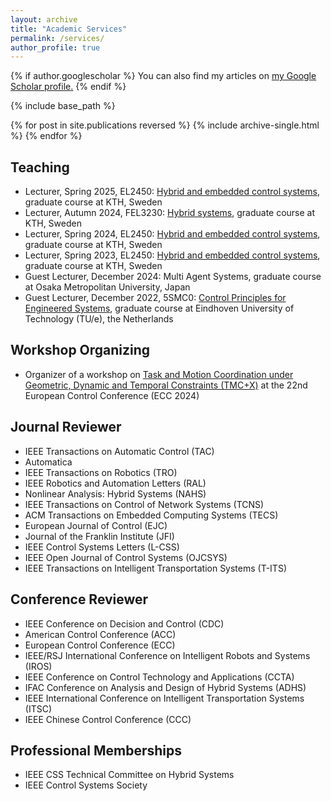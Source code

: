 ```yaml
---
layout: archive
title: "Academic Services"
permalink: /services/
author_profile: true
---
```



{% if author.googlescholar %}
  You can also find my articles on <u><a href="{{author.googlescholar}}">my Google Scholar profile</a>.</u>
{% endif %}

{% include base_path %}

{% for post in site.publications reversed %}
  {% include archive-single.html %}
{% endfor %}

## Teaching
* Lecturer, Spring 2025, EL2450: [Hybrid and embedded control systems](https://www.kth.se/student/kurser/kurs/EL2450?l=en), graduate course at KTH, Sweden 
* Lecturer, Autumn 2024, FEL3230: [Hybrid systems](https://people.kth.se/~dimos/FEL3230_HT24.htm), graduate course at KTH, Sweden 
* Lecturer, Spring 2024, EL2450: [Hybrid and embedded control systems](https://www.kth.se/student/kurser/kurs/EL2450?l=en), graduate course at KTH, Sweden  
* Lecturer, Spring 2023, EL2450: [Hybrid and embedded control systems](https://www.kth.se/student/kurser/kurs/EL2450?l=en), graduate course at KTH, Sweden  
* Guest Lecturer, December 2024: Multi Agent Systems, graduate course at Osaka Metropolitan University, Japan
* Guest Lecturer, December 2022, 5SMC0: [Control Principles for Engineered Systems](https://research.tue.nl/en/courses/control-principles-for-engineered-systems), graduate course at Eindhoven University of Technology (TU/e), the Netherlands

## Workshop Organizing
* Organizer of a workshop on [Task and Motion Coordination under Geometric, Dynamic and Temporal Constraints (TMC+X)](https://tmc-x.github.io/) at the 22nd European Control Conference (ECC 2024)


## Journal Reviewer

* IEEE Transactions on Automatic Control (TAC)
* Automatica
* IEEE Transactions on Robotics (TRO)
* IEEE Robotics and Automation Letters (RAL)
* Nonlinear Analysis: Hybrid Systems (NAHS) 
* IEEE Transactions on Control of Network Systems (TCNS) 
* ACM Transactions on Embedded Computing Systems (TECS) 
* European Journal of Control (EJC) 
* Journal of the Franklin Institute (JFI) 
* IEEE Control Systems Letters (L-CSS) 
* IEEE Open Journal of Control Systems (OJCSYS)
* IEEE Transactions on Intelligent Transportation Systems (T-ITS)

## Conference Reviewer

* IEEE Conference on Decision and Control (CDC) 
* American Control Conference (ACC)
* European Control Conference (ECC)
* IEEE/RSJ International Conference on Intelligent Robots and Systems (IROS)
* IEEE Conference on Control Technology and Applications (CCTA)
* IFAC Conference on Analysis and Design of Hybrid Systems (ADHS)
* IEEE International Conference on Intelligent Transportation Systems (ITSC)
* IEEE Chinese Control Conference (CCC)

## Professional Memberships

* IEEE CSS Technical Committee on Hybrid Systems
* IEEE Control Systems Society
